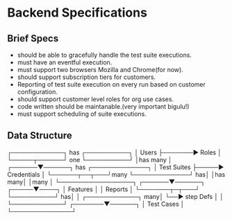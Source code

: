 # Backend Specifications
## Brief Specs
* should be able to gracefully handle the test suite executions.
* must have an eventful execution.
* must support two browsers Mozilla and Chrome(for now).
* should support subscription tiers for customers.
* Reporting of test suite execution on every run based on customer configuration.
* should support customer level roles for org use cases.
* code written should be maintanable.(very important bigulu!)
* must support scheduling of suite executions.

## Data Structure
 ┌────────────┐  has  ┌──────────┐
 │    Users   ├───────►   Roles  │
 └─────┬──────┘  one  └──────────┘
       │has many
       │
┌──────▼──────┐ has ┌─────────────┐
│ Test Suites ├─────► Credentials │
└──────┬──┬───┘many └─────────────┘
    has│  │has
   many│  │many
       │  └─────────────────┐
┌──────▼──────┐       ┌─────▼────┐
│   Features  │       │  Reports │
└───────┬─┬───┘       └──────────┘
     has│ │  ┌────────────┐
    many│ └──► step Defs  │
        │    └────────────┘
┌───────▼──────┐
│  Test Cases  │
└──────────────┘